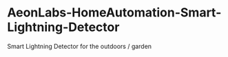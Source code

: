 # AeonLabs-HomeAutomation-Smart-Lightning-Detector
Smart Lightning Detector for the outdoors / garden 
